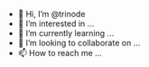 - 👋 Hi, I’m @trinode
- 👀 I’m interested in ...
- 🌱 I’m currently learning ...
- 💞️ I’m looking to collaborate on ...
- 📫 How to reach me ...

<!---
trinode/trinode is a ✨ special ✨ repository because its `README.md` (this file) appears on your GitHub profile.
You can click the Preview link to take a look at your changes.
--->
